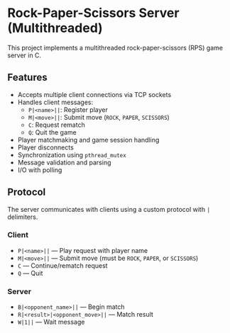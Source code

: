 # Rock-Paper-Scissors Server (Multithreaded)

This project implements a multithreaded rock-paper-scissors (RPS) game server in C.

## Features

- Accepts multiple client connections via TCP sockets
- Handles client messages:
  - `P|<name>||`: Register player
  - `M|<move>||`: Submit move (`ROCK`, `PAPER`, `SCISSORS`)
  - `C`: Request rematch
  - `Q`: Quit the game
- Player matchmaking and game session handling
- Player disconnects
- Synchronization using `pthread_mutex`
- Message validation and parsing
- I/O with polling

## Protocol

The server communicates with clients using a custom protocol with `|` delimiters.

### Client 

- `P|<name>||` — Play request with player name
- `M|<move>||` — Submit move (must be `ROCK`, `PAPER`, or `SCISSORS`)
- `C` — Continue/rematch request
- `Q` — Quit

### Server 

- `B|<opponent_name>||` — Begin match
- `R|<result>|<opponent_move>||` — Match result
- `W|1||` — Wait message
